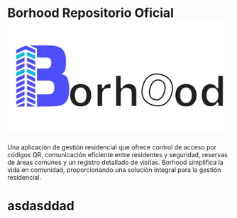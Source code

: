 # Borhood Repositorio Oficial ![Texto alternativo](Images/banner.png)

Una aplicación de gestión residencial que ofrece control de acceso por códigos QR, comunicación eficiente entre residentes y seguridad, reservas de áreas comunes y un registro detallado de visitas. Borhood simplifica la vida en comunidad, proporcionando una solución integral para la gestión residencial.

# asdasddad
